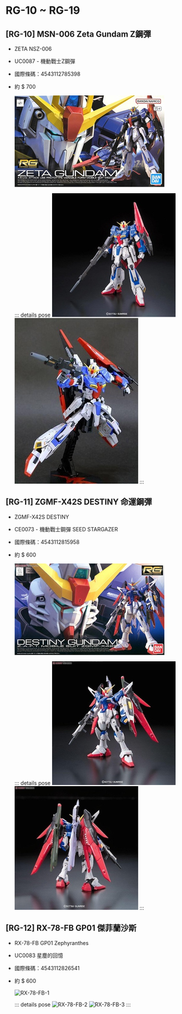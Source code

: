 # RG-10 ~ RG-19

## [RG-10] MSN-006 Zeta Gundam Z鋼彈
  - ZETA NSZ-006
  - UC0087 - 機動戰士Z鋼彈
  - 國際條碼：4543112785398
  - 約 $ 700

    ![NSZ-006-1](/images/assemblyModel/RG/RG-1x/RG-10-1.jpg)

    ::: details pose
    ![NSZ-006-2](/images/assemblyModel/RG/RG-1x/RG-10-2.jpg)
    ![NSZ-006-3](/images/assemblyModel/RG/RG-1x/RG-10-3.jpg)
    :::

## [RG-11] ZGMF-X42S DESTINY 命運鋼彈
  - ZGMF-X42S DESTINY
  - CE0073 - 機動戰士鋼彈 SEED STARGAZER
  - 國際條碼：4543112815958
  - 約 $ 600

    ![ZGMF-X42S-1](/images/assemblyModel/RG/RG-1x/RG-11-1.jpg)

    ::: details pose
    ![ZGMF-X42S-2](/images/assemblyModel/RG/RG-1x/RG-11-2.jpg)
    ![ZGMF-X42S-3](/images/assemblyModel/RG/RG-1x/RG-11-3.jpg)
    :::

## [RG-12] RX-78-FB GP01 傑菲蘭沙斯
  - RX-78-FB GP01 Zephyranthes
  - UC0083 星塵的回憶
  - 國際條碼：4543112826541
  - 約 $ 600

    ![RX-78-FB-1](/images/assemblyModel/RG/RG-1x/RG-12-1.jpg)

    ::: details pose
    ![RX-78-FB-2](/images/assemblyModel/RG/RG-1x/RG-12-2.jpg)
    ![RX-78-FB-3](/images/assemblyModel/RG/RG-1x/RG-12-3.jpg)
    :::
